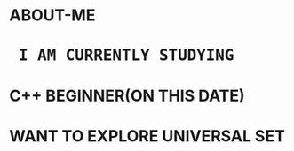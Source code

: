 # ABOUT-ME

# <pre> I AM CURRENTLY STUDYING </pre>
# C++ BEGINNER(ON THIS DATE) 
# WANT TO EXPLORE UNIVERSAL SET 
